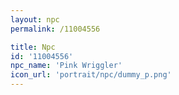 ```yaml
---
layout: npc
permalink: /11004556

title: Npc
id: '11004556'
npc_name: 'Pink Wriggler'
icon_url: 'portrait/npc/dummy_p.png'
---
```

